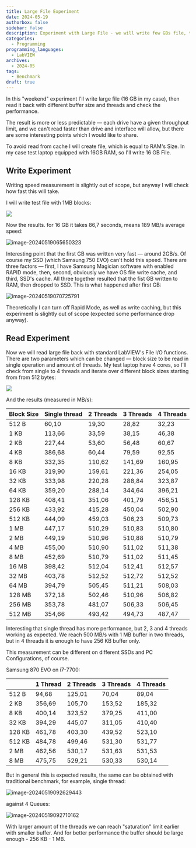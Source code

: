 ```yaml
---
title: Large File Experiment
date: 2024-05-19
authorbox: false
sidebar: false
description: Experiment with Large File - we will write few GBs file, then read it with multiple threads
categories:
  - Programming
programming_languages:
  - LabVIEW
archives:
  - 2024-05
tags:
  - Benchmark
draft: true
---
```

In this "weekend" experiment I'll write large file (16 GB in my case), then read it back with different buffer size and threads and check the performance.
<!--more-->
The result is more or less predictable — each drive have a given throughput limit, and we can't read faster than drive and interface will allow, but there are some interesting points which I would like to share.

To avoid read from cache I will create file, which is equal to RAM's Size. In my case test laptop equipped with 16GB RAM, so I'll write 16 GB File.

## Write Experiment

Writing speed measurement is slightly out of scope, but anyway I will check how fast this will take.

I will write test file with 1MB blocks:

![](assets/write_snippet.png)

Now the results. for 16 GB it takes 86,7 seconds, means 189 MB/s average speed:

![image-20240519065650323](assets/image-20240519065650323.png)

Interesting point that the first GB was written very fast — around 2GB/s. Of course my SSD (which Samsung 750 EVO) can't hold this speed. There are three factors — first, I have Samsung Magician software with enabled RAPID mode, then, second, obviously we have OS file write cache, and third, SSD's cache. All three together resulted that the fist GB written to RAM, then dropped to SSD. This is what happened after first GB:

![image-20240519070725791](assets/image-20240519070725791.png)

Theoretically I can turn off Rapid Mode, as well as write caching, but this experiment is slightly out of scope (expected some performance drop anyway).

## Read Experiment

Now we will read large file back with standard LabVIEW's File I/O functions. There are two parameters which can be changed — block size to be read in single operation and amount of threads. My test laptop have 4 cores, so I'll check from single to 4 threads and iterate over different block sizes starting from from 512 bytes:

![](assets/write_snippet2.png)

And the results (measured in MB/s):

| Block Size | Single thread | 2 Threads | 3 Threads | 4 Threads |
| ---------- | ------------- | --------- | --------- | --------- |
| 512 B      | 60,10         | 19,30     | 28,82     | 32,23     |
| 1 KB       | 113,66        | 33,59     | 38,15     | 46,38     |
| 2 KB       | 227,44        | 53,60     | 56,48     | 60,67     |
| 4 KB       | 386,68        | 60,44     | 79,59     | 92,55     |
| 8 KB       | 332,35        | 110,62    | 141,69    | 160,95    |
| 16 KB      | 319,90        | 159,61    | 221,36    | 254,05    |
| 32 KB      | 333,98        | 220,28    | 288,84    | 323,87    |
| 64 KB      | 359,20        | 288,14    | 344,64    | 396,21    |
| 128 KB     | 408,41        | 351,06    | 401,79    | 456,51    |
| 256 KB     | 433,92        | 415,28    | 450,04    | 502,90    |
| 512 KB     | 444,09        | 459,03    | 506,23    | 509,73    |
| 1 MB       | 447,17        | 510,29    | 510,83    | 510,80    |
| 2 MB       | 449,19        | 510,96    | 510,88    | 510,79    |
| 4 MB       | 455,00        | 510,90    | 511,02    | 511,38    |
| 8 MB       | 452,69        | 510,79    | 511,02    | 511,45    |
| 16 MB      | 398,42        | 512,04    | 512,41    | 512,57    |
| 32 MB      | 403,78        | 512,52    | 512,72    | 512,52    |
| 64 MB      | 394,79        | 505,45    | 511,21    | 508,03    |
| 128 MB     | 372,18        | 502,46    | 510,96    | 506,82    |
| 256 MB     | 353,78        | 481,07    | 506,33    | 506,45    |
| 512 MB     | 354,66        | 493,42    | 494,73    | 487,47    |

Interesting that single thread has more performance, but 2, 3 and 4 threads working as expected. We reach 500 MB/s with 1 MB buffer in two threads, but in 4 threads it is enough to have 256 KB buffer only.

This measurement can be different on different SSDs and PC Configurations, of course.

Samsung 870 EVO on i7-7700:

|        | 1 Thread | 2 Threads | 3 Threads | 4 Threads |
| ------ | -------- | --------- | --------- | --------- |
| 512 B  | 94,68    | 125,01    | 70,04     | 89,04     |
| 2 KB   | 356,69   | 105,70    | 153,52    | 185,32    |
| 8 KB   | 400,14   | 323,52    | 379,25    | 411,00    |
| 32 KB  | 394,29   | 445,07    | 311,05    | 410,40    |
| 128 KB | 461,78   | 403,30    | 439,52    | 523,10    |
| 512 KB | 484,78   | 499,46    | 531,30    | 531,77    |
| 2 MB   | 462,56   | 530,17    | 531,63    | 531,53    |
| 8 MB   | 475,75   | 529,21    | 530,33    | 530,14    |

But in general this is expected results, the same can be obtained with traditional benchmark, for example, single thread:

![image-20240519092629443](assets/image-20240519092629443.png)

against 4  Queues:

![image-20240519092710162](assets/image-20240519092710162.png)

With larger amount of the threads we can reach "saturation" limit earlier with smaller buffer. And for better performance the buffer should be large enough - 256 KB - 1 MB.
